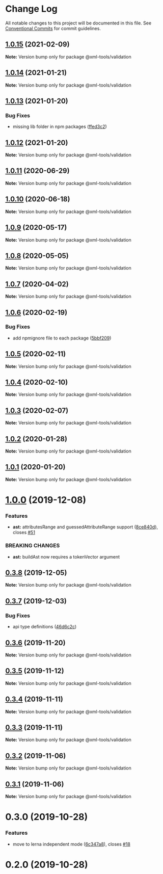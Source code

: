 # Change Log

All notable changes to this project will be documented in this file.
See [Conventional Commits](https://conventionalcommits.org) for commit guidelines.

## [1.0.15](https://github.com/sap/xml-tools/compare/@xml-tools/validation@1.0.14...@xml-tools/validation@1.0.15) (2021-02-09)

**Note:** Version bump only for package @xml-tools/validation

## [1.0.14](https://github.com/sap/xml-tools/compare/@xml-tools/validation@1.0.13...@xml-tools/validation@1.0.14) (2021-01-21)

**Note:** Version bump only for package @xml-tools/validation

## [1.0.13](https://github.com/sap/xml-tools/compare/@xml-tools/validation@1.0.12...@xml-tools/validation@1.0.13) (2021-01-20)

### Bug Fixes

- missing lib folder in npm packages ([ffed3c2](https://github.com/sap/xml-tools/commit/ffed3c2c54c70aea8b9ded0d53786382bc190cc5))

## [1.0.12](https://github.com/sap/xml-tools/compare/@xml-tools/validation@1.0.11...@xml-tools/validation@1.0.12) (2021-01-20)

**Note:** Version bump only for package @xml-tools/validation

## [1.0.11](https://github.com/sap/xml-tools/compare/@xml-tools/validation@1.0.10...@xml-tools/validation@1.0.11) (2020-06-29)

**Note:** Version bump only for package @xml-tools/validation

## [1.0.10](https://github.com/sap/xml-tools/compare/@xml-tools/validation@1.0.9...@xml-tools/validation@1.0.10) (2020-06-18)

**Note:** Version bump only for package @xml-tools/validation

## [1.0.9](https://github.com/sap/xml-tools/compare/@xml-tools/validation@1.0.8...@xml-tools/validation@1.0.9) (2020-05-17)

**Note:** Version bump only for package @xml-tools/validation

## [1.0.8](https://github.com/sap/xml-tools/compare/@xml-tools/validation@1.0.7...@xml-tools/validation@1.0.8) (2020-05-05)

**Note:** Version bump only for package @xml-tools/validation

## [1.0.7](https://github.com/sap/xml-tools/compare/@xml-tools/validation@1.0.6...@xml-tools/validation@1.0.7) (2020-04-02)

**Note:** Version bump only for package @xml-tools/validation

## [1.0.6](https://github.com/sap/xml-tools/compare/@xml-tools/validation@1.0.5...@xml-tools/validation@1.0.6) (2020-02-19)

### Bug Fixes

- add npmignore file to each package ([5bbf209](https://github.com/sap/xml-tools/commit/5bbf209))

## [1.0.5](https://github.com/sap/xml-tools/compare/@xml-tools/validation@1.0.4...@xml-tools/validation@1.0.5) (2020-02-11)

**Note:** Version bump only for package @xml-tools/validation

## [1.0.4](https://github.com/sap/xml-tools/compare/@xml-tools/validation@1.0.2...@xml-tools/validation@1.0.4) (2020-02-10)

**Note:** Version bump only for package @xml-tools/validation

## [1.0.3](https://github.com/sap/xml-tools/compare/@xml-tools/validation@1.0.2...@xml-tools/validation@1.0.3) (2020-02-07)

**Note:** Version bump only for package @xml-tools/validation

## [1.0.2](https://github.com/sap/xml-tools/compare/@xml-tools/validation@1.0.1...@xml-tools/validation@1.0.2) (2020-01-28)

**Note:** Version bump only for package @xml-tools/validation

## [1.0.1](https://github.com/sap/xml-tools/compare/@xml-tools/validation@1.0.0...@xml-tools/validation@1.0.1) (2020-01-20)

**Note:** Version bump only for package @xml-tools/validation

# [1.0.0](https://github.com/sap/xml-tools/compare/@xml-tools/validation@0.3.8...@xml-tools/validation@1.0.0) (2019-12-08)

### Features

- **ast:** attributesRange and guessedAttributeRange support ([8ce840d](https://github.com/sap/xml-tools/commit/8ce840d)), closes [#51](https://github.com/sap/xml-tools/issues/51)

### BREAKING CHANGES

- **ast:** buildAst now requires a tokenVector argument

## [0.3.8](https://github.com/sap/xml-tools/compare/@xml-tools/validation@0.3.7...@xml-tools/validation@0.3.8) (2019-12-05)

**Note:** Version bump only for package @xml-tools/validation

## [0.3.7](https://github.com/sap/xml-tools/compare/@xml-tools/validation@0.3.6...@xml-tools/validation@0.3.7) (2019-12-03)

### Bug Fixes

- api type definitions ([46d6c2c](https://github.com/sap/xml-tools/commit/46d6c2c))

## [0.3.6](https://github.com/sap/xml-tools/compare/@xml-tools/validation@0.3.5...@xml-tools/validation@0.3.6) (2019-11-20)

**Note:** Version bump only for package @xml-tools/validation

## [0.3.5](https://github.com/sap/xml-tools/compare/@xml-tools/validation@0.3.4...@xml-tools/validation@0.3.5) (2019-11-12)

**Note:** Version bump only for package @xml-tools/validation

## [0.3.4](https://github.com/sap/xml-tools/compare/@xml-tools/validation@0.3.3...@xml-tools/validation@0.3.4) (2019-11-11)

**Note:** Version bump only for package @xml-tools/validation

## [0.3.3](https://github.com/sap/xml-tools/compare/@xml-tools/validation@0.3.2...@xml-tools/validation@0.3.3) (2019-11-11)

**Note:** Version bump only for package @xml-tools/validation

## [0.3.2](https://github.com/sap/xml-tools/compare/@xml-tools/validation@0.3.1...@xml-tools/validation@0.3.2) (2019-11-06)

**Note:** Version bump only for package @xml-tools/validation

## [0.3.1](https://github.com/sap/xml-tools/compare/@xml-tools/validation@0.3.0...@xml-tools/validation@0.3.1) (2019-11-06)

**Note:** Version bump only for package @xml-tools/validation

# 0.3.0 (2019-10-28)

### Features

- move to lerna independent mode ([6c347a8](https://github.com/sap/xml-tools/commit/6c347a8)), closes [#18](https://github.com/sap/xml-tools/issues/18)

# 0.2.0 (2019-10-28)
